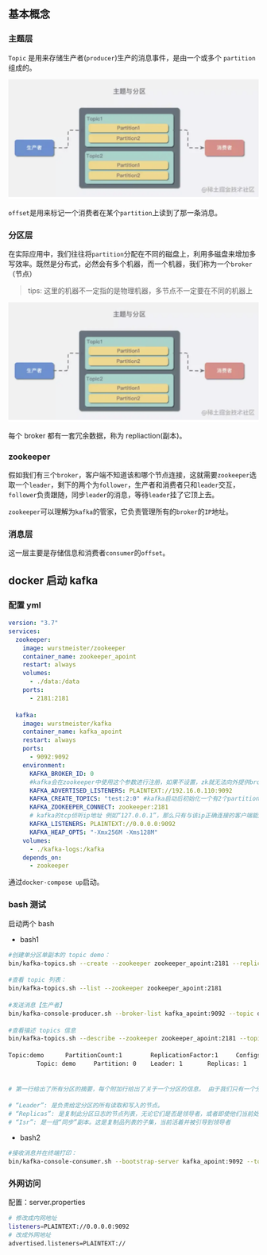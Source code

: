 ## 基本概念

### 主题层

`Topic` 是用来存储生产者(`producer`)生产的消息事件，是由一个或多个 `partition` 组成的。

![image-20220602104413408](https://raw.githubusercontent.com/MasonEast/go-blog/master/kafka/%E4%B8%BB%E9%A2%98%E4%B8%8E%E5%88%86%E5%8C%BA.png)

`offset`是用来标记一个消费者在某个`partition`上读到了那一条消息。

### 分区层

在实际应用中，我们往往将`partition`分配在不同的磁盘上，利用多磁盘来增加多写效率。既然是分布式，必然会有多个机器，而一个机器，我们称为一个`broker`（节点）

> tips: 这里的机器不一定指的是物理机器，多节点不一定要在不同的机器上

![image-20220602104413408](https://raw.githubusercontent.com/MasonEast/go-blog/master/kafka/%E4%B8%BB%E9%A2%98%E4%B8%8E%E5%88%86%E5%8C%BA.png)

每个 broker 都有一套冗余数据，称为 repliaction(副本)。

### zookeeper

假如我们有三个`broker`，客户端不知道该和哪个节点连接，这就需要`zookeeper`选取一个`leader`，剩下的两个为`follower`，生产者和消费者只和`leader`交互，`follower`负责跟随，同步`leader`的消息，等待`leader`挂了它顶上去。

`zookeeper`可以理解为`kafka`的管家，它负责管理所有的`broker`的`IP`地址。

### 消息层

这一层主要是存储信息和消费者`consumer`的`offset`。

## docker 启动 kafka

### 配置 yml

```yml
version: "3.7"
services:
  zookeeper:
    image: wurstmeister/zookeeper
    container_name: zookeeper_apoint
    restart: always
    volumes:
      - ./data:/data
    ports:
      - 2181:2181

  kafka:
    image: wurstmeister/kafka
    container_name: kafka_apoint
    restart: always
    ports:
      - 9092:9092
    environment:
      KAFKA_BROKER_ID: 0
      #kafka会在zookeeper中使用这个参数进行注册，如果不设置，zk就无法向外提供broker的信息,这里填写kafka的ip地址
      KAFKA_ADVERTISED_LISTENERS: PLAINTEXT://192.16.0.110:9092
      KAFKA_CREATE_TOPICS: "test:2:0" #kafka启动后初始化一个有2个partition(分区)0个副本名叫test的topic
      KAFKA_ZOOKEEPER_CONNECT: zookeeper:2181
      # kafka的tcp侦听ip地址 例如“127.0.0.1”，那么只有与该ip正确连接的客户端能成功连接到kafka；
      KAFKA_LISTENERS: PLAINTEXT://0.0.0.0:9092
      KAFKA_HEAP_OPTS: "-Xmx256M -Xms128M"
    volumes:
      - ./kafka-logs:/kafka
    depends_on:
      - zookeeper
```

通过`docker-compose up`启动。

### bash 测试

启动两个 bash

- bash1

```bash
#创建单分区单副本的 topic demo：
bin/kafka-topics.sh --create --zookeeper zookeeper_apoint:2181 --replication-factor 1 --partitions 1 --topic demo

#查看 topic 列表：
bin/kafka-topics.sh --list --zookeeper zookeeper_apoint:2181

#发送消息【生产者】
bin/kafka-console-producer.sh --broker-list kafka_apoint:9092 --topic demo

#查看描述 topics 信息
bin/kafka-topics.sh --describe --zookeeper zookeeper_apoint:2181 --topic demo

Topic:demo      PartitionCount:1        ReplicationFactor:1     Configs:
        Topic: demo     Partition: 0    Leader: 1       Replicas: 1     Isr: 1


# 第一行给出了所有分区的摘要，每个附加行给出了关于一个分区的信息。 由于我们只有一个分区，所以只有一行。

# “Leader”: 是负责给定分区的所有读取和写入的节点。
# “Replicas”: 是复制此分区日志的节点列表，无论它们是否是领导者，或者即使他们当前处于活动状态。
# “Isr”: 是一组“同步”副本。这是复制品列表的子集，当前活着并被引导到领导者

```

- bash2

```bash
#接收消息并在终端打印：
bin/kafka-console-consumer.sh --bootstrap-server kafka_apoint:9092 --topic demo --from-beginning
```

### 外网访问

配置：server.properties

```bash
# 修改成内网地址
listeners=PLAINTEXT://0.0.0.0:9092
# 改成外网地址
advertised.listeners=PLAINTEXT://
```
